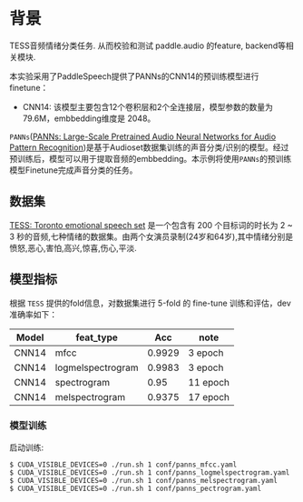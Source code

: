 # 背景

TESS音频情绪分类任务.
从而校验和测试 paddle.audio 的feature, backend等相关模块.

本实验采用了PaddleSpeech提供了PANNs的CNN14的预训练模型进行finetune：
- CNN14: 该模型主要包含12个卷积层和2个全连接层，模型参数的数量为 79.6M，embbedding维度是 2048。

`PANNs`([PANNs: Large-Scale Pretrained Audio Neural Networks for Audio Pattern Recognition](https://arxiv.org/pdf/1912.10211.pdf))是基于Audioset数据集训练的声音分类/识别的模型。经过预训练后，模型可以用于提取音频的embbedding。本示例将使用`PANNs`的预训练模型Finetune完成声音分类的任务。

## 数据集

[TESS: Toronto emotional speech set](https://tspace.library.utoronto.ca/handle/1807/24487) 是一个包含有 200 个目标词的时长为 2 ~ 3 秒的音频,七种情绪的数据集。由两个女演员录制(24岁和64岁),其中情绪分别是愤怒,恶心,害怕,高兴,惊喜,伤心,平淡.

## 模型指标

根据 `TESS` 提供的fold信息，对数据集进行 5-fold 的 fine-tune 训练和评估，dev准确率如下：

|Model|feat_type|Acc| note |
|--|--|--| -- |
|CNN14| mfcc | 0.9929 |3 epoch |
|CNN14| logmelspectrogram | 0.9983 | 3 epoch |
|CNN14| spectrogram| 0.95 | 11 epoch |
|CNN14| melspectrogram| 0.9375 | 17 epoch |

### 模型训练

启动训练:
```shell
$ CUDA_VISIBLE_DEVICES=0 ./run.sh 1 conf/panns_mfcc.yaml
$ CUDA_VISIBLE_DEVICES=0 ./run.sh 1 conf/panns_logmelspectrogram.yaml
$ CUDA_VISIBLE_DEVICES=0 ./run.sh 1 conf/panns_melspectrogram.yaml
$ CUDA_VISIBLE_DEVICES=0 ./run.sh 1 conf/panns_pectrogram.yaml
```
